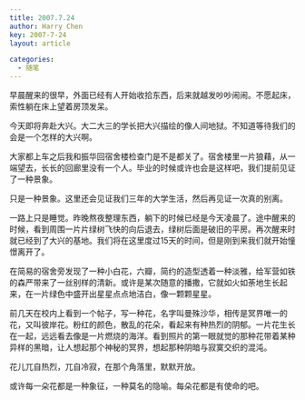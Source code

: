 ```yaml
---
title: 2007.7.24
author: Harry Chen
key: 2007-7-24
layout: article

categories:
  - 随笔
---
```


  早晨醒来的很早，外面已经有人开始收拾东西，后来就越发吵吵闹闹。不愿起床，索性躺在床上望着房顶发呆。

  今天即将奔赴大兴。大二大三的学长把大兴描绘的像人间地狱。不知道等待我们的会是一个怎样的大兴啊。

  大家都上车之后我和振华回宿舍楼检查门是不是都关了。宿舍楼里一片狼藉，从一端望去，长长的回廊里没有一个人。毕业的时候或许也会是这样吧，我们提前见证了一种景象。

  只是一种景象。这里还会见证我们三年的大学生活，然后再见证一次真的别离。

  一路上只是睡觉。昨晚熬夜整理东西，躺下的时候已经是今天凌晨了。途中醒来的时候，看到周围一片片绿树飞快的向后退去，绿树后面是破旧的平房。再次醒来时就已经到了大兴的基地。我们将在这里度过15天的时间，但是刚到来我们就开始憧憬离开了。

  在简易的宿舍旁发现了一种小白花，六瓣，简约的造型透着一种淡雅，给军营如铁的森严带来了一丝别样的清新。或许是某次随意的播撒，它就如火如荼地生长起来，在一片绿色中盛开出星星点点地洁白，像一颗颗星星。

  前几天在校内上看到一个帖子，写一种花，名字叫曼殊沙华，相传是冥界唯一的花，又叫彼岸花。粉红的颜色，散乱的花朵，看起来有种热烈的阴郁。一片花生长在一起，远远看去像是一片燃烧的海洋。看到照片的第一眼就觉的那种花带着某种异样的黑暗，让人想起那个神秘的冥界，想起那种阴暗与寂寞交织的混沌。

  花儿兀自热烈，兀自冷寂，在那个角落里，默默开放。

  或许每一朵花都是一种象征，一种莫名的隐喻。每朵花都是有使命的吧。
